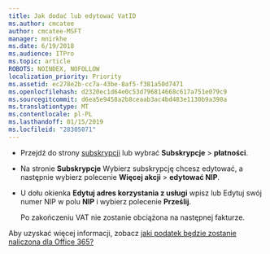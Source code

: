 ```yaml
---
title: Jak dodać lub edytować VatID
ms.author: cmcatee
author: cmcatee-MSFT
manager: mnirkhe
ms.date: 6/19/2018
ms.audience: ITPro
ms.topic: article
ROBOTS: NOINDEX, NOFOLLOW
localization_priority: Priority
ms.assetid: ec278e2b-cc7a-43be-8af5-f381a50d7471
ms.openlocfilehash: d2320ec1d64e0c53d796814668c617a751e079c9
ms.sourcegitcommit: d6ea5e9458a2b8ceaab3ac4bd483e1130b9a398a
ms.translationtype: MT
ms.contentlocale: pl-PL
ms.lasthandoff: 01/15/2019
ms.locfileid: "28305071"
---
```

- Przejdź do strony [subskrypcji](https://go.microsoft.com/fwlink/p/?linkid=842054) lub wybrać **Subskrypcje** \> **płatności**.
    
- Na stronie **Subskrypcje** Wybierz subskrypcję chcesz edytować, a następnie wybierz polecenie **Więcej akcji** \> **edytować NIP**.
    
- U dołu okienka **Edytuj adres korzystania z usługi** wpisz lub Edytuj swój numer NIP w polu **NIP** i wybierz polecenie **Prześlij**.
    
    Po zakończeniu VAT nie zostanie obciążona na następnej fakturze.
    
Aby uzyskać więcej informacji, zobacz [jaki podatek będzie zostanie naliczona dla Office 365?](https://support.office.com/article/7e77382b-b966-4ad5-a515-9e629a777a22.aspx)
  

